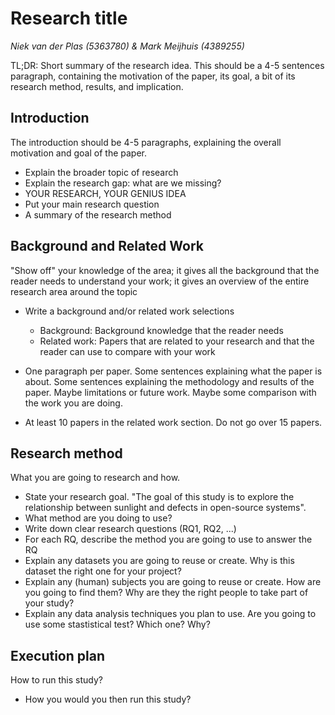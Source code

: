 # Research title

_Niek van der Plas (5363780) & Mark Meijhuis (4389255)_

TL;DR: Short summary of the research idea. This should be a 4-5 sentences paragraph, containing the motivation of the paper, its goal, a bit of its research method, results, and implication.

## Introduction

The introduction should be 4-5 paragraphs, explaining the overall motivation and goal of the paper. 

* Explain the broader topic of research
* Explain the research gap: what are we missing?
* YOUR RESEARCH, YOUR GENIUS IDEA
* Put your main research question
* A summary of the research method


## Background and Related Work 

"Show off" your knowledge of the area; it gives all the background that the reader needs to understand your work; it gives an overview of the entire research area around the topic

* Write a background and/or related work selections
	* Background: Background knowledge that the reader needs
	* Related work: Papers that are related to your research and that the reader can use to compare with your work

* One paragraph per paper. Some sentences explaining what the paper is about. Some sentences explaining the methodology and results of the paper. Maybe limitations or future work. Maybe some comparison with the work you are doing.

* At least 10 papers in the related work section. Do not go over 15 papers.

## Research method

<!-- Controlled experiment where one group knows we are measuring their producitivity and one does not. -->
What you are going to research and how.

* State your research goal. "The goal of this study is to explore the relationship between sunlight and defects in open-source systems".
* What method are you doing to use? 
* Write down clear research questions (RQ1, RQ2, ...)
* For each RQ, describe the method you are going to use to answer the RQ
* Explain any datasets you are going to reuse or create. Why is this dataset the right one for your project?
* Explain any (human) subjects you are going to reuse or create. How are you going to find them? Why are they the right people to take part of your study?
* Explain any data analysis techniques you plan to use. Are you going to use some stastistical test? Which one? Why?

## Execution plan

How to run this study?

* How you would you then run this study?

<!-- Links

Why We Should Not Measure Productivity
https://link.springer.com/chapter/10.1007/978-1-4842-4221-6_3

- Measuring productivity creates a different incentive. For example, creative processes might not occur as regularly when, for example, lines of code is measured.
- A team might ship more defects or introduce technical debt.
- Trying to optimize for a single measure such as bugs closed, user stories finished or number of customers acquired always comes at the expense of other metrics.
- Avoid Big Brother situation.
- This book does not seem to have done any empirical studies, only thought experiments.
- Managers cannot understand the full picture and can therefore not make logical objective decisions.
- Doing experiments to measure productivity is not doable, since there are too many individual differences.
- The ultimate bottleneck in this experiment is behavior change.

- Improving productivity requires explaining the factors that affect it, but that requires qualitative insights into team behavior.
- Teams are always changing, making it even harder to get insights about team behavior through data.


--------------

Code and commit metrics of developer productivity: a study on team leaders perceptions
https://link.springer.com/content/pdf/10.1007/s10664-020-09820-z.pdf

- Asked leaders about the productivity of their team and looked for correlations between this opinion and metrics.
- Our quantitative data suggest a greater correlation of the leaders’ perceptions with codebased metrics when compared to commit-based metrics. Our qualitative data reveal that leaders have positive impressions of code-based metrics and potentially would adopt them.
- Developer productivity is essential to the success of development projects.
- Team leaders’ perceptions are usually the primary source of information when project managers make decisions about development teams.
- Perceptions are subjective and biased. Thus, a systematic productivity assessment could help team leaders in their work.

- Managers are best positioned to get these qualitative insights by interacting with their team.
- Many studies neglecting the analysis on the developer level.
- Uses characteristics in (1) source code and (2) commits.

Metrics (source code):
- Source Lines of Code by Time (SLOC/Time)
- Halstead Effort by Time (HalsteadEff/Time): source code complexity
- Code Owned by Time (CodeOwned/Time): if the highest percentage of lines is a developer's, then the developer is the owner for this metric.

Metrics (commits):
- Commits Performed by Time (Commits/Time)
- Committed Source Lines of Code by Time (CommittedSLOC/Time) 
- Committed Characters by Time (CommittedChars/ Time)

Results:
- Assessing developer productivity via commit-based metrics is tricky. The eight interviewed leaders are unanimous in stating that commit-based metrics strongly dependent on developers’ commit habits; thus, these metrics are quite unreliable. Particularly, team leaders expressed their concern about being unfair with developers who commit less but produce more complex program features than other developers. Therefore, we have learned that using commit-based metrics to assess developer productivity is tricky in practice.
- Code ownership as a key to assessing developer productivity. Our results were encouraging for code-based metrics: all code-based metrics are strongly correlated with team leaders’ perceptions of developer productivity.
- To what extent code-based and commit-based can complement the team leaders’ perceptions of their developer’ productivity? In summary, our results suggest that productivity metrics, especially code-based metrics, can complement the subjective perception of team leaders. Important results: revealing aspects of developer productivity not previously known, boost the fairness of productivity assessment, and acknowledge those developers that are productive
but underestimated.


--------------

The Work Life of Developers: Activities, Switches and Perceived Productivity
https://ieeexplore.ieee.org/stamp/stamp.jsp?tp=&arnumber=7829407

-  All too often, efforts aimed at improving developer productivity are undertaken without knowledge about how developers spend their time at work and how it influences their own perception of productivity. 
- Researchers have investigated work practices and work fragmentation in detail from various perspectives, specifically the effect of interruptions on fragmentation and how developers organize their work in terms of tasks and working spheres.
- We did find that many developers consider email, planned meetings and work unrelated browsing as less productive activities, and usually perceive themselves as more productive when they have a higher user input rate as measured by mouse clicks and keystrokes.
- Developers’ work is highly fragmented, as developers are spending only very short amounts of time (0.3 to 2 minutes) in one activity before switching to another one.
- Table of multiple findings, such as 'Developers only spend about half their time active on their computer.'.


--------------

Towards an evidence-based theoretical framework on factors influencing the software development productivity
https://link.springer.com/content/pdf/10.1007/s10664-020-09844-5.pdf

- To evolve and replicate a systematic literature review (SLR) on software development productivity measurement and prediction methods.
- 




--------------



Motivation in the workplace to improve the employee performance
https://d1wqtxts1xzle7.cloudfront.net/54026295/improve_performance-with-cover-page-v2.pdf?Expires=1635166560&Signature=GEiJNzzVC-ms0y4j-ge2Cp4KrNZTrX9I5Vrmi0phN7zAahglM6epAiaTaLoGGNIp9l1qExN5yi-ZyXgyQPiCy8JdmgkcQAhRba1a~ABB-ONwRSSwt60Md3~h0nQFhjtVMsHK~mkwwiLotK5ZLz5STAvqRkEJXlPKjVJ77l9Vn-v-aGySE-gqkX2RczNQ5S-i2rzNaCxM~TXDzXRSDfW6b1EnZm6vBlcNXpTAV09z9ng0y4J3oWNl8bpKJSsbQtHqquYHoM875QEHZLdHKppaZpK4z98Y1RAToDKkuHd7NzgRvqSCfdHsMUymyooH5IwzSqwehn7maOVnqepgkTr7pA__&Key-Pair-Id=APKAJLOHF5GGSLRBV4ZA


- Most employees need motivation to feel good about their jobs and perform optimally, intrinsic or extrinisic
- Motivation through incentives(Bonusses)
- The link between performance and employee motivation is very complex. 
- Motivation is very important for every company to improve the employee performance and productivity of the organization. 


-------------------

An Example of Using Key Performance Indicators for Software Development Process Efficiency Evaluation 
https://courses.cs.ut.ee/MTAT.03.243/2015_spring/uploads/Main/KPI.pdf

---------------------

How have Software Engineering Researchers been Measuring Software Productivity? 
https://www.scitepress.org/papers/2017/63144/63144.pdf

- researchers have not yet reached a consensus on how to properly measure productivity in software engineering.
- Measurement of productivity is necessary to assess the efficiency of software organizations and improving it can lower cost(Demarco, 1986) and time-to-market (Boehm, 1987) + increases competitivity within market. (Aquino Junior and Meira, 2009) 

-------------------------------------

The SPACE of Developer Productivity
https://dl.acm.org/doi/pdf/10.1145/3454122.3454124

- developer productivity is necessary not just to improve engineering outcomes, but also to ensure the well-being and satisfaction of developers, as productivity and satisfaction are intricately connected.
- SPACE captures the most important dimensions of developer productivity.

---------------------------------

Rethinking Productivity in Software Engineering
https://drops.dagstuhl.de/opus/volltexte/2017/7359/pdf/dagrep_v007_i003_p019_s17102.pdf

- Industry and research are looking into understanding and improving the productivity of individual software developers as well as teams
- researchers and practitioners with backgrounds in Software Engineering, Human Computer Interaction, and Computer-Supported CollaborativeWork who are interested and working on topics related to the productivity of software developers as well as more general knowledge workers
- A lot of interesting talks regarding how productivity should be measured

------------------------------------
Happiness and the productivity of software engineers
https://link.springer.com/chapter/10.1007/978-1-4842-4221-6_10

- Software companies nowadays often aim for flourishing happiness among developers such as perks.
- happy developers are **supposedly** more productive and, hopefully, also retained.
- To access skills and knowledge (which are in term needed to increase productivity), there need to be favorable conditions that allow the human potential to be realized, satisfaction, and thus happiness, is important because it can realize this potential.
- Happy developers solve problems better (Graziotin, 2014).
- Happiness and unhappiness influence how we can focus while coding, as put by one participant: “[…] The negative feelings lead to not thinking things through as clearly as I would have if the feeling of frustration was not present.”
- Unhappiness leads to low motivation for developing software
- Issue with research on happiness is that it is challenging to control the happiness of people. 
- Software productivity is still often managaed as if it were about delivering code on an assembly line.
- Link between happiness and productivity is real and many companies are starting to invest in employees well-being.
- Happiness and unhappiness bring a plethora of benefits and detriments to software development processes, people, and products.

-----------------------------------------------

Tool for Measuring Productivity in Software Development Teams (misschien niet een hele goede voor ons research ding)
https://www.mdpi.com/2078-2489/12/10/396/htm

- Productivity management in companies has become increasingly crucial in an environment of external openness and globalization of business
- one of the main objectives in software development is to improve productivity, as organizations want to produce more software and, at the same time, reduce development costs.
- 

 -->